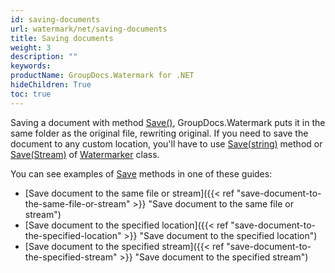 ```yaml
---
id: saving-documents
url: watermark/net/saving-documents
title: Saving documents
weight: 3
description: ""
keywords: 
productName: GroupDocs.Watermark for .NET
hideChildren: True
toc: true
---
```

Saving a document with method [Save()](https://reference.groupdocs.com/net/watermark/groupdocs.watermark/watermarker/methods/save), GroupDocs.Watermark puts it in the same folder as the original file, rewriting original. If you need to save the document to any custom location, you'll have to use [Save(string)](https://reference.groupdocs.com/net/watermark/groupdocs.watermark.watermarker/save/methods/4) method or [Save(Stream)](https://reference.groupdocs.com/net/watermark/groupdocs.watermark.watermarker/save/methods/2) of [Watermarker](https://reference.groupdocs.com/net/watermark/groupdocs.watermark/watermarker) class.

You can see examples of [Save](https://reference.groupdocs.com/net/watermark/groupdocs.watermark/watermarker/methods/save) methods in one of these guides:

* [Save document to the same file or stream]({{< ref "save-document-to-the-same-file-or-stream" >}} "Save document to the same file or stream")
* [Save document to the specified location]({{< ref "save-document-to-the-specified-location" >}} "Save document to the specified location")
* [Save document to the specified stream]({{< ref "save-document-to-the-specified-stream" >}} "Save document to the specified stream")


